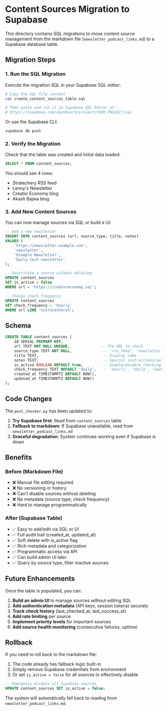 # Content Sources Migration to Supabase

This directory contains SQL migrations to move content source management from the markdown file (`newsletter_podcast_links.md`) to a Supabase database table.

## Migration Steps

### 1. Run the SQL Migration

Execute the migration SQL in your Supabase SQL editor:

```bash
# Copy the SQL file content
cat create_content_sources_table.sql

# Then paste and run it in Supabase SQL Editor at:
# https://supabase.com/dashboard/project/YOUR_PROJECT/sql
```

Or use the Supabase CLI:

```bash
supabase db push
```

### 2. Verify the Migration

Check that the table was created and initial data loaded:

```sql
SELECT * FROM content_sources;
```

You should see 4 rows:
- Stratechery RSS feed
- Lenny's Newsletter
- Creator Economy blog
- Akash Bajwa blog

### 3. Add New Content Sources

You can now manage sources via SQL or build a UI:

```sql
-- Add a new newsletter
INSERT INTO content_sources (url, source_type, title, notes)
VALUES (
    'https://newsletter.example.com',
    'newsletter',
    'Example Newsletter',
    'Daily tech newsletter'
);

-- Deactivate a source without deleting
UPDATE content_sources
SET is_active = false
WHERE url = 'https://creatoreconomy.so/';

-- Change check frequency
UPDATE content_sources
SET check_frequency = 'hourly'
WHERE url LIKE '%stratechery%';
```

## Schema

```sql
CREATE TABLE content_sources (
    id SERIAL PRIMARY KEY,
    url TEXT NOT NULL UNIQUE,              -- The URL to check
    source_type TEXT NOT NULL,              -- 'rss_feed', 'newsletter', 'podcast', 'blog'
    title TEXT,                             -- Display name
    notes TEXT,                             -- Special instructions/auth notes
    is_active BOOLEAN DEFAULT true,         -- Enable/disable checking
    check_frequency TEXT DEFAULT 'daily',   -- 'hourly', 'daily', 'weekly'
    created_at TIMESTAMPTZ DEFAULT NOW(),
    updated_at TIMESTAMPTZ DEFAULT NOW()
);
```

## Code Changes

The `post_checker.py` has been updated to:

1. **Try Supabase first**: Read from `content_sources` table
2. **Fallback to markdown**: If Supabase unavailable, read from `newsletter_podcast_links.md`
3. **Graceful degradation**: System continues working even if Supabase is down

## Benefits

### Before (Markdown File)
- ❌ Manual file editing required
- ❌ No versioning or history
- ❌ Can't disable sources without deleting
- ❌ No metadata (source type, check frequency)
- ❌ Hard to manage programmatically

### After (Supabase Table)
- ✅ Easy to add/edit via SQL or UI
- ✅ Full audit trail (created_at, updated_at)
- ✅ Soft delete with is_active flag
- ✅ Rich metadata and categorization
- ✅ Programmatic access via API
- ✅ Can build admin UI later
- ✅ Query by source type, filter inactive sources

## Future Enhancements

Once the table is populated, you can:

1. **Build an admin UI** to manage sources without editing SQL
2. **Add authentication metadata** (API keys, session tokens) securely
3. **Track check history** (last_checked_at, last_success_at)
4. **Add rate limiting** per source
5. **Implement priority levels** for important sources
6. **Add source health monitoring** (consecutive failures, uptime)

## Rollback

If you need to roll back to the markdown file:

1. The code already has fallback logic built-in
2. Simply remove Supabase credentials from environment
3. Or set `is_active = false` for all sources to effectively disable

```sql
-- Emergency disable all Supabase sources
UPDATE content_sources SET is_active = false;
```

The system will automatically fall back to reading from `newsletter_podcast_links.md`.
